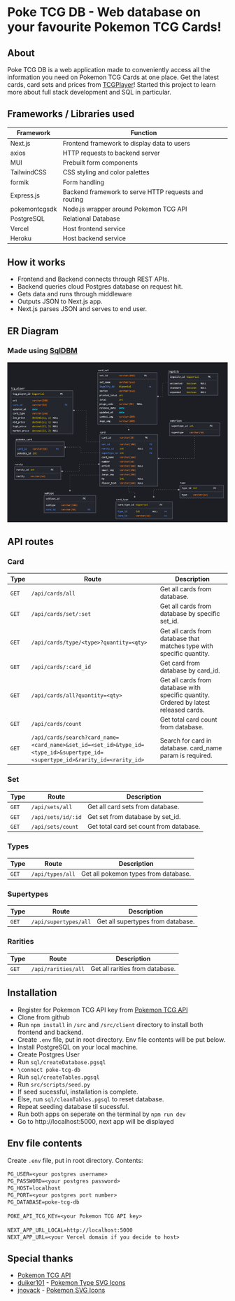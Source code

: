 # Poke TCG DB - Web database on your favourite Pokemon TCG Cards!

## About
Poke TCG DB is a web application made to conveniently access all the information you need on Pokemon TCG Cards at one place. Get the latest cards, card sets and prices from [TCGPlayer](https://www.tcgplayer.com/)! Started this project to learn more about full stack development and SQL in particular.

## Frameworks / Libraries used

| Framework    | Function                                                      |
| ----------   | ------------------------------------------------------------- | 
| Next.js      | Frontend framework to display data to users |
| axios      | HTTP requests to backend server |
| MUI      | Prebuilt form components |
| TailwindCSS      | CSS styling and color palettes |
| formik     | Form handling |
| Express.js     | Backend framework to serve HTTP requests and routing |
| pokemontcgsdk    | Node.js wrapper around Pokemon TCG API |
| PostgreSQL     | Relational Database |
| Vercel     | Host frontend service |
| Heroku     | Host backend service |

## How it works
- Frontend and Backend connects through REST APIs.
- Backend queries cloud Postgres database on request hit.
- Gets data and runs through middleware
- Outputs JSON to Next.js app.
- Next.js parses JSON and serves to end user.

## ER Diagram
### Made using [SqlDBM](https://sqldbm.com/Home/) 
![ER Diagram](./docs/ER_Diagram.png)

## API routes
### Card
| Type    | Route | Description |
| ----------   | -------- | -------- | 
| `GET`    | `/api/cards/all` | Get all cards from database. |
| `GET`    | `/api/cards/set/:set` | Get all cards from database by specific set_id. |
| `GET`    | `/api/cards/type/<type>?quantity=<qty>` | Get all cards from database that matches type with specific quantity. |
| `GET`    | `/api/cards/:card_id` | Get card from database by card_id. 
| `GET`    | `/api/cards/all?quantity=<qty>` | Get all cards from database with specific quantity. Ordered by latest released cards. |
| `GET`    | `/api/cards/count` | Get total card count from database.|
| `GET`    | `/api/cards/search?card_name=<card_name>&set_id=<set_id>&type_id=<type_id>&supertype_id=<supertype_id>&rarity_id=<rarity_id>` | Search for card in database. card_name param is required. |

### Set
| Type    | Route | Description |
| ----------   | -------- | -------- | 
| `GET`    | `/api/sets/all` | Get all card sets from database. |
| `GET`    | `/api/sets/id/:id` | Get set from database by set_id. |
| `GET`    | `/api/sets/count` | Get total card set count from database.|

### Types
| Type    | Route | Description |
| ----------   | -------- | -------- | 
| `GET`    | `/api/types/all` | Get all pokemon types from database. |

### Supertypes
| Type    | Route | Description |
| ----------   | -------- | -------- | 
| `GET`    | `/api/supertypes/all` | Get all supertypes from database. |

### Rarities
| Type    | Route | Description |
| ----------   | -------- | -------- | 
| `GET`    | `/api/rarities/all` | Get all rarities from database. |

## Installation
- Register for Pokemon TCG API key from [Pokemon TCG API](https://pokemontcg.io/)
- Clone from github
- Run `npm install` in `/src` and `/src/client` directory to install both frontend and backend.
- Create `.env` file, put in root directory. Env file contents will be put below.
- Install PostgreSQL on your local machine.
- Create Postgres User 
- Run `sql/createDatabase.pgsql`
- `\connect poke-tcg-db`
- Run `sql/createTables.pgsql`
- Run `src/scripts/seed.py` 
- If seed sucessful, installation is complete.
- Else, run `sql/cleanTables.pgsql` to reset database.
- Repeat seeding database til sucessful.
- Run both apps on seperate on the terminal by `npm run dev`
- Go to http://localhost:5000, next app will be displayed

## Env file contents
Create `.env` file, put in root directory. Contents:
```
PG_USER=<your postgres username>
PG_PASSWORD=<your postgres password>
PG_HOST=localhost
PG_PORT=<your postgres port number>
PG_DATABASE=poke-tcg-db

POKE_API_TCG_KEY=<your Pokemon TCG API key>

NEXT_APP_URL_LOCAL=http://localhost:5000
NEXT_APP_URL=<your Vercel domain if you decide to host>
```

## Special thanks
- [Pokemon TCG API](https://pokemontcg.io/)
- [duiker101](https://github.com/duiker101/) - [Pokemon Type SVG Icons](https://github.com/duiker101/pokemon-type-svg-icons)
- [jnovack](https://github.com/jnovack/) - [Pokemon SVG Icons](https://github.com/jnovack/pokemon-svg)


